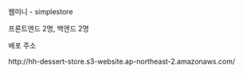 <p>웹미니 - simplestore</p>
<p>프론트엔드 2명, 백엔드 2명</p>

<p>배포 주소</p>
<p>http://hh-dessert-store.s3-website.ap-northeast-2.amazonaws.com/</p>
